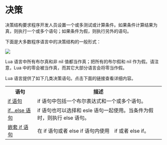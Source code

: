 # 决策  

决策结构要求程序开发人员设置一个或多测试或计算条件。如果条件计算结果为真，则执行一个或多个语句；如果条件为假，则执行另外的语句。 
 
下面是大多数程序语言中的决策结构的一般形式：  

![](http://www.tutorialspoint.com/lua/images/decision_making.jpg)  

Lua 语言中所有布尔真和非 nil 值都当作真；把所有的布尔假和 nil 作为假。请注意，Lua 中的零会被当作真，而其它大部分语言会将零当作假。
  
Lua 语言提供了如下几类决策语句。点击下面的链接查看详细内容。
<table>
	<tr>
		<th>语句</th>
		<th>描述</th>
	</tr>
	<tr>
		<td><a href = "./if-statement.md" >if 语句</a></td>
		<td>if 语句中包括一个布尔表达式和一个或多个语句。</td>
	</tr>
	<tr>
		<td><a href = "./if-else-if-statement.md" >if...else 语句</a></td>
		<td>if 语句也可以选择和 esle 语句一起使用。当条件为假时，则执行 else 语句。</td>
	</tr>
	<tr>
		<td><a href = "./nested-if-statement.md" >嵌套 if 语句</a></td>
		<td>在 if 语句或者 else if 语句内使用　if 或者 else if。</td>
	</tr>
</table>